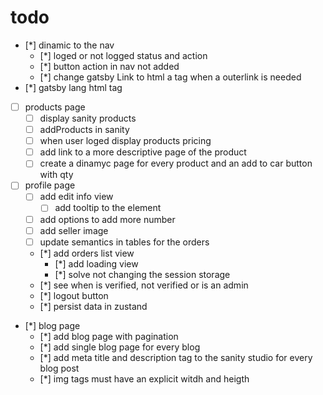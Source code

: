 # todo

* [*] dinamic to the nav
  * [*] loged or not logged status and action
  * [*] button action in nav not added
  * [*] change gatsby Link to html a tag when a outerlink is needed
* [*] gatsby lang html tag
* [ ] products page
  * [ ] display sanity products
  * [ ] addProducts in sanity
  * [ ] when user loged display products pricing
  * [ ] add link to a more descriptive page of the product
  * [ ] create a dinamyc page for every product and an add to car button with qty
* [ ] profile page
  * [ ] add edit info view
    * [ ] add tooltip to the element
  * [ ] add options to add more number
  * [ ] add seller image
  * [ ] update semantics in tables for the orders
  * [*] add orders list view
    * [*] add loading view
    * [*] solve not changing the session storage
  * [*] see when is verified, not verified or is an admin
  * [*] logout button
  * [*] persist data in zustand
* [*] blog page
  * [*] add blog page with pagination
  * [*] add single blog page for every blog
  * [*] add meta title and description tag to the sanity studio for every blog post
  * [*] img tags must have an explicit witdh and heigth
